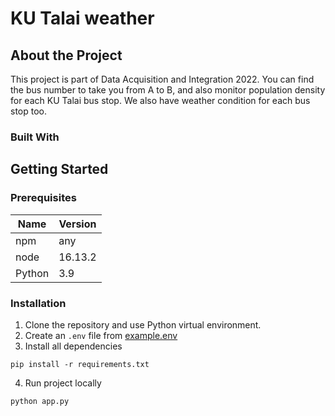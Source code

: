 # KU Talai weather

## About the Project

This project is part of Data Acquisition and Integration 2022. You can find the bus number to take you from A to B, and also monitor population density for each KU Talai bus stop. We also have weather condition for each bus stop too.

### Built With

## Getting Started

### Prerequisites

| Name   | Version |
| ------ | ------- |
| npm    | any     |
| node   | 16.13.2 |
| Python | 3.9     |

### Installation

1. Clone the repository and use Python virtual environment.
2. Create an `.env` file from [example.env](example.env)
3. Install all dependencies

```
pip install -r requirements.txt
```

4. Run project locally

```
python app.py
```
